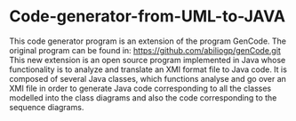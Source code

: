 # Code-generator-from-UML-to-JAVA
This code generator program is an extension of the program GenCode. The original program can be found in: https://github.com/abiliogp/genCode.git
This new extension is an open source program implemented in Java whose functionality is to analyze and translate an XMI format file to Java code. 
It is composed of several Java classes, which functions analyse and go over an XMI file in order to generate Java code 
corresponding to all the classes modelled into the class diagrams and also the code corresponding to the sequence diagrams.
